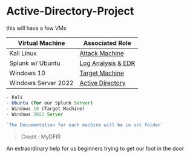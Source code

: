 # Active-Directory-Project

this will have a few VMs

| Virtual Machine                                            | Associated Role                                    |
| ----------------------------------------------- | ----------------------------------------------------- |
| Kali Linux                          |         <a href="https://github.com/BenjaminBurton/Active-Directory-Project/blob/main/src/kali-linux/README.md">Attack Machine</a>| 
| Splunk w/ Ubuntu                      | <a href="https://github.com/BenjaminBurton/Active-Directory-Project/blob/main/src/splunk-ubuntu/README.md">Log Analysis & EDR</a>|
| Windows 10                                | <a href="https://github.com/BenjaminBurton/Active-Directory-Project/blob/main/src/windows10-Target/README.md"> Target Machine|
| Windows Server 2022                   | <a href="https://github.com/BenjaminBurton/Active-Directory-Project/blob/main/src/windows-server-2022/README.md">Active Directory|

```js
- Kali
- Ubuntu (for our Splunk Server)
- Windows 10 (Target Machine)
- Windows 2022 Server

`The Documentation for each machine will be in src folder`
```

> Credit : MyDFIR 


An extraordinary help for us beginners trying to get our foot in the door